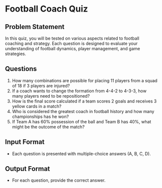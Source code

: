 # Football Coach Quiz

## Problem Statement

In this quiz, you will be tested on various aspects related to football coaching and strategy. Each question is designed to evaluate your understanding of football dynamics, player management, and game strategies.

## Questions

1. How many combinations are possible for placing 11 players from a squad of 18 if 3 players are injured?
2. If a coach wants to change the formation from 4-4-2 to 4-3-3, how many players need to be repositioned?
3. How is the final score calculated if a team scores 2 goals and receives 3 yellow cards in a match?
4. Who is considered the greatest coach in football history and how many championships has he won?
5. If Team A has 60% possession of the ball and Team B has 40%, what might be the outcome of the match?

## Input Format

- Each question is presented with multiple-choice answers (A, B, C, D).

## Output Format

- For each question, provide the correct answer.